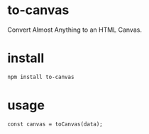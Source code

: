 # to-canvas
Convert Almost Anything to an HTML Canvas.

# install
```bash
npm install to-canvas
```

# usage
```
const canvas = toCanvas(data);
```
